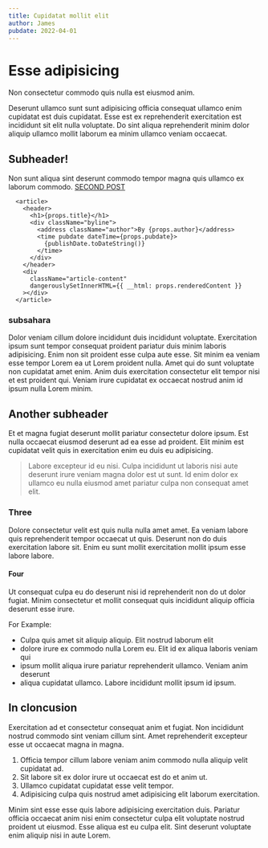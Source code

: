 ```yaml
---
title: Cupidatat mollit elit
author: James
pubdate: 2022-04-01
---
```


# Esse adipisicing

Non consectetur commodo quis nulla est eiusmod anim.

Deserunt ullamco sunt sunt adipisicing officia consequat ullamco enim cupidatat
est duis cupidatat. Esse est ex reprehenderit exercitation est incididunt sit
elit nulla voluptate. Do sint aliqua reprehenderit minim dolor aliquip ullamco
mollit laborum ea minim ullamco veniam occaecat.

## Subheader!

Non sunt aliqua sint deserunt commodo tempor magna quis ullamco ex laborum
commodo. [SECOND POST](second-post)

```
  <article>
    <header>
      <h1>{props.title}</h1>
      <div className="byline">
        <address className="author">By {props.author}</address>
        <time pubdate dateTime={props.pubdate}>
          {publishDate.toDateString()}
        </time>
      </div>
    </header>
    <div
      className="article-content"
      dangerouslySetInnerHTML={{ __html: props.renderedContent }}
    ></div>
  </article>
```

### subsahara

Dolor veniam cillum dolore incididunt duis incididunt voluptate. Exercitation
ipsum sunt tempor consequat proident pariatur duis minim laboris adipisicing.
Enim non sit proident esse culpa aute esse. Sit minim ea veniam esse tempor
Lorem ea ut Lorem proident nulla. Amet qui do sunt voluptate non cupidatat amet
enim. Anim duis exercitation consectetur elit tempor nisi et est proident qui.
Veniam irure cupidatat ex occaecat nostrud anim id ipsum nulla Lorem minim.

## Another subheader

Et et magna fugiat deserunt mollit pariatur consectetur dolore ipsum. Est nulla
occaecat eiusmod deserunt ad ea esse ad proident. Elit minim est cupidatat velit
quis in exercitation enim eu duis eu adipisicing.

> Labore excepteur id eu nisi. Culpa incididunt ut laboris nisi aute deserunt
> irure veniam magna dolor est ut sunt. Id enim dolor ex ullamco eu nulla
> eiusmod amet pariatur culpa non consequat amet elit.

### Three

Dolore consectetur velit est quis nulla nulla amet amet. Ea veniam labore quis
reprehenderit tempor occaecat ut quis. Deserunt non do duis exercitation labore
sit. Enim eu sunt mollit exercitation mollit ipsum esse labore labore.

#### Four

Ut consequat culpa eu do deserunt nisi id reprehenderit non do ut dolor fugiat.
Minim consectetur et mollit consequat quis incididunt aliquip officia deserunt
esse irure.

For Example:

- Culpa quis amet sit aliquip aliquip. Elit nostrud laborum elit
- dolore irure ex commodo nulla Lorem eu. Elit id ex aliqua laboris veniam qui
- ipsum mollit aliqua irure pariatur reprehenderit ullamco. Veniam anim deserunt
- aliqua cupidatat ullamco. Labore incididunt mollit ipsum id ipsum.

## In cloncusion

Exercitation ad et consectetur consequat anim et fugiat. Non incididunt nostrud
commodo sint veniam cillum sint. Amet reprehenderit excepteur esse ut occaecat
magna in magna.

1. Officia tempor cillum labore veniam anim commodo nulla aliquip velit
   cupidatat ad.
2. Sit labore sit ex dolor irure ut occaecat est do et anim ut.
3. Ullamco cupidatat cupidatat esse velit tempor.
4. Adipisicing culpa quis nostrud amet adipisicing elit laborum exercitation.

Minim sint esse esse quis labore adipisicing exercitation duis. Pariatur officia
occaecat anim nisi enim consectetur culpa elit voluptate nostrud proident ut
eiusmod. Esse aliqua est eu culpa elit. Sint deserunt voluptate enim aliquip
nisi in aute Lorem.
